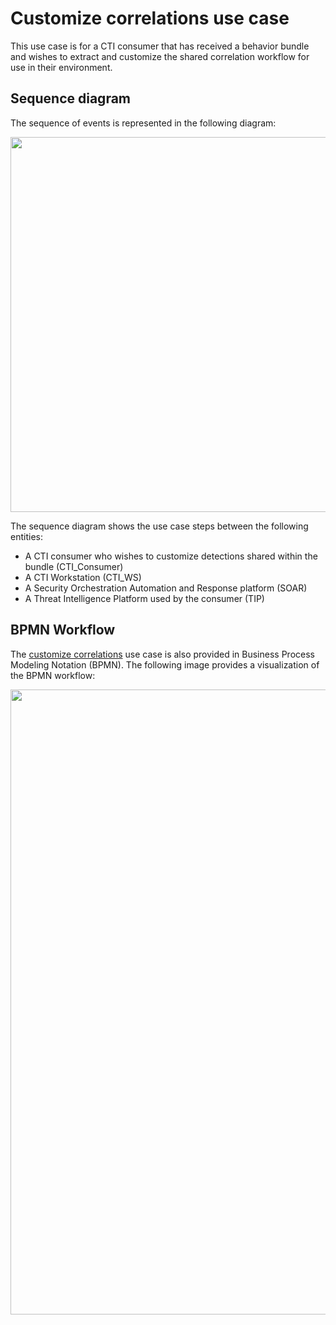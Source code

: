 # Customize correlations use case

This use case is for a CTI consumer that has received a behavior bundle and wishes to extract and customize the shared correlation workflow for use in their environment. 

## Sequence diagram
The sequence of events is represented in the following diagram:

<img src="/images/Customize_Correlations_sequence.png" width=600>

The sequence diagram shows the use case steps between the following entities:
- A CTI consumer who wishes to customize detections shared within the bundle (CTI_Consumer)
- A CTI Workstation (CTI_WS)
- A Security Orchestration Automation and Response platform (SOAR) 
- A Threat Intelligence Platform used by the consumer (TIP)

## BPMN Workflow

The [customize correlations](CustomizeCorrelations.bpmn) use case  is also provided in Business Process Modeling Notation (BPMN). The following image provides a visualization of the BPMN workflow:

<img src="/images/CustomizeCorrelations.png" width=1000> 

